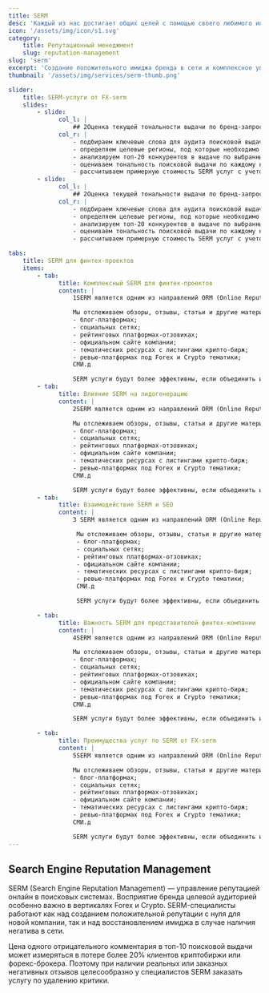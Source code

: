```yaml
---
title: SERM
desc: 'Каждый из нас достигает общих целей с помощью своего любимого инструмента: от разработки стратегии до пиара. Каждый из нас достигает общих целей с помощью своего любимого инструмента: от разработки стратегии до пиара. '
icon: '/assets/img/icon/s1.svg'
category:
    title: Репутационный менеджмент
    slug: reputation-management
slug: 'serm'
excerpt: 'Создание положительного имиджа бренда в сети и комплексное управление персональной репутацией в вертикалях Forex и Crypto'
thumbnail: '/assets/img/services/serm-thumb.png'

slider:
    title: SERM-услуги от FX-serm
    slides:
        - slide:
              col_l: |
                  ## 2Оценка текущей тональности выдачи по бренд-запросам
              col_r: |
                  - подбираем ключевые слова для аудита поисковой выдачи по брендовым запросам;
                  - определяем целевые регионы, под которые необходимо управление репутацией;
                  - анализируем топ-20 конкурентов в выдаче по выбранным ключевым запросам;
                  - оцениваем тональность поисковой выдачи по каждому ключевому запросу и региону;
                  - рассчитываем примерную стоимость SERM услуг с учетом сложности проекта и конкретных целей заказчика.
        - slide:
              col_l: |
                  ## 2Оценка текущей тональности выдачи по бренд-запросам
              col_r: |
                  - подбираем ключевые слова для аудита поисковой выдачи по брендовым запросам;
                  - определяем целевые регионы, под которые необходимо управление репутацией;
                  - анализируем топ-20 конкурентов в выдаче по выбранным ключевым запросам;
                  - оцениваем тональность поисковой выдачи по каждому ключевому запросу и региону;
                  - рассчитываем примерную стоимость SERM услуг с учетом сложности проекта и конкретных целей заказчика.

tabs:
    title: SERM для финтех-проектов
    items:
        - tab:
              title: Комплексный SERM для финтех-проектов
              content: |
                  1SERM является одним из направлений ORM (Online Reputation Management). ORM включает в себя всестороннее управление репутацией в интернете, как в поисковой выдаче, так и на информационных, репутационных, обзорных ресурсах. В рамках общей стратегии по созданию положительного имиджа бренда в сети мы предоставляем услуги SERM по исправлению тональности в поисковых системах.

                  Мы отслеживаем обзоры, отзывы, статьи и другие материалы на всех ресурсах, где упоминается ваш бренд:
                  - блог-платформах;
                  - социальных сетях;
                  - рейтинговых платформах-отзовиках;
                  - официальном сайте компании;
                  - тематических ресурсах с листингами крипто-бирж;
                  - ревью-платформах под Forex и Crypto тематики;
                  СМИ.д

                  SERM услуги будут более эффективны, если объединить их с другими направлениями маркетинга, такими как SEO-продвижение и контент-менеджмент. Грамотно реализованное управление репутацией в сети интернет также помогает привлекать лиды в проекты крипто- и форекс-тематики.     
        - tab:
              title: Влияние SERM на лидогенерацию
              content: |
                  2SERM является одним из направлений ORM (Online Reputation Management). ORM включает в себя всестороннее управление репутацией в интернете, как в поисковой выдаче, так и на информационных, репутационных, обзорных ресурсах. В рамках общей стратегии по созданию положительного имиджа бренда в сети мы предоставляем услуги SERM по исправлению тональности в поисковых системах.

                  Мы отслеживаем обзоры, отзывы, статьи и другие материалы на всех ресурсах, где упоминается ваш бренд:
                  - блог-платформах;
                  - социальных сетях;
                  - рейтинговых платформах-отзовиках;
                  - официальном сайте компании;
                  - тематических ресурсах с листингами крипто-бирж;
                  - ревью-платформах под Forex и Crypto тематики;
                  СМИ.д

                  SERM услуги будут более эффективны, если объединить их с другими направлениями маркетинга, такими как SEO-продвижение и контент-менеджмент. Грамотно реализованное управление репутацией в сети интернет также помогает привлекать лиды в проекты крипто- и форекс-тематики.  
        - tab:
              title: Взаимодействие SERM и SEO
              content: |
                  3 SERM является одним из направлений ORM (Online Reputation Management). ORM включает в себя всестороннее управление репутацией в интернете, как в поисковой выдаче, так и на информационных, репутационных, обзорных ресурсах. В рамках общей стратегии по созданию положительного имиджа бренда в сети мы предоставляем услуги SERM по исправлению тональности в поисковых системах.

                   Мы отслеживаем обзоры, отзывы, статьи и другие материалы на всех ресурсах, где упоминается ваш бренд:
                   - блог-платформах;
                   - социальных сетях;
                   - рейтинговых платформах-отзовиках;
                   - официальном сайте компании;
                   - тематических ресурсах с листингами крипто-бирж;
                   - ревью-платформах под Forex и Crypto тематики;
                   СМИ.д

                   SERM услуги будут более эффективны, если объединить их с другими направлениями маркетинга, такими как SEO-продвижение и контент-менеджмент. Грамотно реализованное управление репутацией в сети интернет также помогает привлекать лиды в проекты крипто- и форекс-тематики.  

        - tab:
              title: Важность SERM для представителей финтех-компании
              content: |
                  4SERM является одним из направлений ORM (Online Reputation Management). ORM включает в себя всестороннее управление репутацией в интернете, как в поисковой выдаче, так и на информационных, репутационных, обзорных ресурсах. В рамках общей стратегии по созданию положительного имиджа бренда в сети мы предоставляем услуги SERM по исправлению тональности в поисковых системах.

                  Мы отслеживаем обзоры, отзывы, статьи и другие материалы на всех ресурсах, где упоминается ваш бренд:
                  - блог-платформах;
                  - социальных сетях;
                  - рейтинговых платформах-отзовиках;
                  - официальном сайте компании;
                  - тематических ресурсах с листингами крипто-бирж;
                  - ревью-платформах под Forex и Crypto тематики;
                  СМИ.д

                  SERM услуги будут более эффективны, если объединить их с другими направлениями маркетинга, такими как SEO-продвижение и контент-менеджмент. Грамотно реализованное управление репутацией в сети интернет также помогает привлекать лиды в проекты крипто- и форекс-тематики.  

        - tab:
              title: Преимущества услуг по SERM от FX-serm
              content: |
                  5SERM является одним из направлений ORM (Online Reputation Management). ORM включает в себя всестороннее управление репутацией в интернете, как в поисковой выдаче, так и на информационных, репутационных, обзорных ресурсах. В рамках общей стратегии по созданию положительного имиджа бренда в сети мы предоставляем услуги SERM по исправлению тональности в поисковых системах.

                  Мы отслеживаем обзоры, отзывы, статьи и другие материалы на всех ресурсах, где упоминается ваш бренд:
                  - блог-платформах;
                  - социальных сетях;
                  - рейтинговых платформах-отзовиках;
                  - официальном сайте компании;
                  - тематических ресурсах с листингами крипто-бирж;
                  - ревью-платформах под Forex и Crypto тематики;
                  СМИ.д

                  SERM услуги будут более эффективны, если объединить их с другими направлениями маркетинга, такими как SEO-продвижение и контент-менеджмент. Грамотно реализованное управление репутацией в сети интернет также помогает привлекать лиды в проекты крипто- и форекс-тематики.
---
```


## Search Engine Reputation Management

<div>

SERM (Search Engine Reputation Management) — управление репутацией онлайн в поисковых системах. Восприятие бренда целевой аудиторией особенно важно в вертикалях Forex и Crypto. SERM-специалисты работают как над созданием положительной репутации с нуля для новой компании, так и над восстановлением имиджа в случае наличия негатива в сети.

Цена одного отрицательного комментария в топ-10 поисковой выдачи может измеряться в потере более 20% клиентов криптобиржи или форекс-брокера. Поэтому при наличии реальных или заказных негативных отзывов целесообразно у специалистов SERM заказать услугу по удалению критики.

</div>
